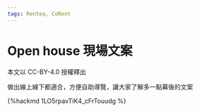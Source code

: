 ```yaml
---
tags: Rentea, CoRent
---
```

# Open house 現場文案

本文以 CC-BY-4.0 授權釋出

做出線上線下都適合，方便自助導覽，讓大家了解多一點幕後的文案


{%hackmd 1LO5rpavTiK4_cFrTouudg %}
